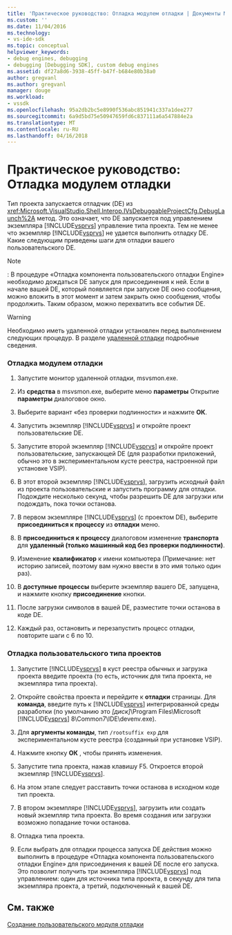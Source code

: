 ```yaml
---
title: 'Практическое руководство: Отладка модулем отладки | Документы Microsoft'
ms.custom: ''
ms.date: 11/04/2016
ms.technology:
- vs-ide-sdk
ms.topic: conceptual
helpviewer_keywords:
- debug engines, debugging
- debugging [Debugging SDK], custom debug engines
ms.assetid: df27a8d6-3938-45ff-b47f-b684e80b38a0
author: gregvanl
ms.author: gregvanl
manager: douge
ms.workload:
- vssdk
ms.openlocfilehash: 95a2db2bc5e8990f536abc851941c337a1dee277
ms.sourcegitcommit: 6a9d5bd75e50947659fd6c837111a6a547884e2a
ms.translationtype: MT
ms.contentlocale: ru-RU
ms.lasthandoff: 04/16/2018
---
```

# <a name="how-to-debug-a-custom-debug-engine"></a>Практическое руководство: Отладка модулем отладки
Тип проекта запускается отладчик (DE) из <xref:Microsoft.VisualStudio.Shell.Interop.IVsDebuggableProjectCfg.DebugLaunch%2A> метод. Это означает, что DE запускается под управлением экземпляра [!INCLUDE[vsprvs](../../code-quality/includes/vsprvs_md.md)] управление типа проекта. Тем не менее что экземпляр [!INCLUDE[vsprvs](../../code-quality/includes/vsprvs_md.md)] не удается выполнить отладку DE. Какие следующим приведены шаги для отладки вашего пользовательского DE.  
  
> [!NOTE]
>  : В процедуре «Отладка компонента пользовательского отладки Engine» необходимо дождаться DE запуск для присоединения к ней. Если в начале вашей DE, который появляется при запуске DE окно сообщения, можно вложить в этот момент и затем закрыть окно сообщения, чтобы продолжить. Таким образом, можно перехватить все события DE.  
  
> [!WARNING]
>  Необходимо иметь удаленной отладки установлен перед выполнением следующих процедур. В разделе [удаленной отладки](../../debugger/remote-debugging.md) подробные сведения.  
  
### <a name="debugging-a-custom-debug-engine"></a>Отладка модулем отладки  
  
1.  Запустите монитор удаленной отладки, msvsmon.exe.  
  
2.  Из **средства** в msvsmon.exe, выберите меню **параметры** Открытие **параметры** диалоговое окно.  
  
3.  Выберите вариант «без проверки подлинности» и нажмите **ОК**.  
  
4.  Запустить экземпляр [!INCLUDE[vsprvs](../../code-quality/includes/vsprvs_md.md)] и откройте проект пользовательские DE.  
  
5.  Запустите второй экземпляр [!INCLUDE[vsprvs](../../code-quality/includes/vsprvs_md.md)] и откройте проект пользовательские, запускающей DE (для разработки приложений, обычно это в экспериментальном кусте реестра, настроенной при установке VSIP).  
  
6.  В этот второй экземпляр [!INCLUDE[vsprvs](../../code-quality/includes/vsprvs_md.md)], загрузить исходный файл из проекта пользовательские и запустить программу для отладки. Подождите несколько секунд, чтобы разрешить DE для загрузки или подождать, пока точки останова.  
  
7.  В первом экземпляре [!INCLUDE[vsprvs](../../code-quality/includes/vsprvs_md.md)] (с проектом DE), выберите **присоединиться к процессу** из **отладки** меню.  
  
8.  В **присоединиться к процессу** диалоговом изменение **транспорта** для **удаленный (только машинный код без проверки подлинности)**.  
  
9. Изменение **квалификатор** к имени компьютера (Примечание: нет историю записей, поэтому вам нужно ввести в это имя только один раз).  
  
10. В **доступные процессы** выберите экземпляр вашего DE, запущена, и нажмите кнопку **присоединение** кнопки.  
  
11. После загрузки символов в вашей DE, разместите точки останова в коде DE.  
  
12. Каждый раз, остановить и перезапустить процесс отладки, повторите шаги с 6 по 10.  
  
### <a name="debugging-a-custom-project-type"></a>Отладка пользовательского типа проектов  
  
1.  Запустите [!INCLUDE[vsprvs](../../code-quality/includes/vsprvs_md.md)] в куст реестра обычных и загрузка проекта введите проекта (то есть, источник для типа проекта, не экземпляра типа проекта).  
  
2.  Откройте свойства проекта и перейдите к **отладки** страницы. Для **команда**, введите путь к [!INCLUDE[vsprvs](../../code-quality/includes/vsprvs_md.md)] интегрированной среды разработки (по умолчанию это *[диск]*\Program Files\Microsoft [!INCLUDE[vsprvs](../../code-quality/includes/vsprvs_md.md)] 8\Common7\IDE\devenv.exe).  
  
3.  Для **аргументы команды**, тип `/rootsuffix exp` для экспериментальном кусте реестра (созданный при установке VSIP).  
  
4.  Нажмите кнопку **ОК** , чтобы принять изменения.  
  
5.  Запустите типа проекта, нажав клавишу F5. Откроется второй экземпляр [!INCLUDE[vsprvs](../../code-quality/includes/vsprvs_md.md)].  
  
6.  На этом этапе следует расставить точки останова в исходном коде тип проекта.  
  
7.  В втором экземпляре [!INCLUDE[vsprvs](../../code-quality/includes/vsprvs_md.md)], загрузить или создать новый экземпляр типа проекта. Во время создания или загрузки возможно попадание точки останова.  
  
8.  Отладка типа проекта.  
  
9. Если выбрать для отладки процесса запуска DE действия можно выполнить в процедуре «Отладка компонента пользовательского отладки Engine» для присоединения к вашей DE после его запуска. Это позволит получить три экземпляра [!INCLUDE[vsprvs](../../code-quality/includes/vsprvs_md.md)] под управлением: один для источника типа проекта, в секунду для типа экземпляра проекта, а третий, подключенный к вашей DE.  
  
## <a name="see-also"></a>См. также  
 [Создание пользовательского модуля отладки](../../extensibility/debugger/creating-a-custom-debug-engine.md)